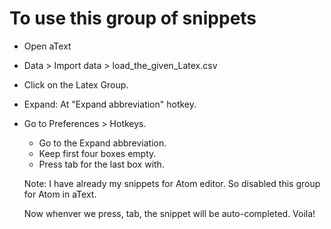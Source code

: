 To use this group of snippets
============================
- Open aText
- Data > Import data > load_the_given_Latex.csv
- Click on the Latex Group.
- Expand: At "Expand abbreviation" hotkey.
- Go to Preferences > Hotkeys.
  + Go to the Expand abbreviation.
  + Keep first four boxes empty.
  + Press tab for the last box with.
  
  Note: I have already my snippets for Atom editor. So disabled this group for Atom in aText.
  
  Now whenver we press, tab, the snippet will be auto-completed.
  Voila!
